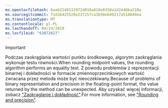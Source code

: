 ```yaml
---
ms.openlocfilehash: 6aab2249132972d016a810e0358a1d2446ba210a
ms.sourcegitcommit: f1d16425528e237257ca3b58eb49217a514849ea
ms.translationtype: MT
ms.contentlocale: pl-PL
ms.lasthandoff: 04/24/2019
ms.locfileid: "63872627"
---
```


> [!IMPORTANT]
>  <span data-ttu-id="e80f6-101">Podczas zaokrąglania wartości punktu środkowego, algorytm zaokrąglania wykonuje testu równości.</span><span class="sxs-lookup"><span data-stu-id="e80f6-101">When rounding midpoint values, the rounding algorithm performs an equality test.</span></span> <span data-ttu-id="e80f6-102">Z powodu problemów z reprezentacji binarnej i dokładności w formacie zmiennoprzecinkowych wartość zwracana przez metoda może być nieoczekiwany.</span><span class="sxs-lookup"><span data-stu-id="e80f6-102">Because of problems of binary representation and precision in the floating-point format, the value returned by the method can be unexpected.</span></span> <span data-ttu-id="e80f6-103">Aby uzyskać więcej informacji, zobacz ["Zaokrąglanie i dokładność"](xref:System.Math.Round%2A#rounding-and-precision).</span><span class="sxs-lookup"><span data-stu-id="e80f6-103">For more information, see ["Rounding and precision"](xref:System.Math.Round%2A#rounding-and-precision).</span></span>

